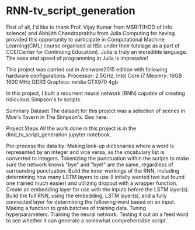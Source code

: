 # RNN-tv_script_generation

First of all, I'd like to thank Prof. Vijay Kumar from MSRIT(HOD of Info science) and Abhijith Chandraprabhu from Julia Computing for having provided this opportunity to participate in Computational Machine Learning(CML) course organised at IISc under their tutelage as a part of CCE(Center for Continuing Education). Julia is truly an incredible language. The ease and speed of programming in Julia is impressive!



 This project was carried out in Alenware2015 edition with following hardware configurations. Processor: 2.5GHz, Intel Core i7 Meomry: 16GB 1600 MHz DDR3 Graphics: nvidia GTX970 4gb
 
 
 In this project, I built a recurrent neural network (RNN) capable of creating ridiculous Simpson's tv scripts.

Summary
Dataset
The dataset for this project was a selection of scenes in Moe's Tavern in The Simpson's. See here.

Project Steps
All the work done in this project is in the dlnd_tv_script_generation jupyter notebook.

Pre-process the data by:
Making look-up dictionaries where a word is represented by an integer and vice versa, as the vocabulary list is converted to integers.
Tokenizing the punctuation within the scripts to make sure the network knows "bye" and "bye!" are the same, regardless of surrounding punctuation.
Build the inner workings of the RNN, including determining how many LSTM layers to use (I initally wanted two but found one trained much easier) and utilizing dropout with a wrapper function.
Create an embedding layer for use with the inputs before the LSTM layer(s).
Build the full RNN, using the embedding, LSTM layer(s), and a fully connected layer for determining the following word based on an input.
Making a function to grab batches of training data.
Tuning hyperparameters.
Training the neural network.
Testing it out on a feed word to see whether it can generate a somewhat comprehensible script.
